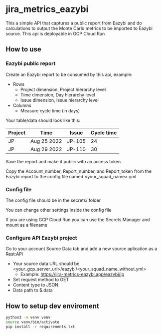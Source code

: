 # jira_metrics_eazybi
This a simple API that captures a public report from Eazybi and do calculations to output the Monte Carlo metrics to be imported to Eazybi source.
This api is deployable in GCP Cloud Run


## How to use
### Eazybi public report
Create an Eazybi report to be consumed by this api, example:
- Rows
    - Project dimension, Project hierarchy level
    - Time dimension, Day hierarchy level
    - Issue dimension, Issue hierarchy level
- Columns
    - Measure cycle time (in days)

Your table/data should look like this:

| Project | Time | Issue | Cycle time |
| ----------- | ----------- | ----------- | ----------- |
| JP | Aug 25 2022 | JP-105 | 24
| JP | Aug 29 2022 | JP-110 | 30

Save the report and make it public with an access token

Copy the Account_number, Report_number, and Report_token from the Eazybi report to the config file named <your_squad_name>.yml

### Config file
The config file should be in the secrets/ folder

You can change other settings inside the config file

If you are using GCP Cloud Run you can use the Secrets Manager and mount as a filename

### Configure API Eazybi project
Go to your account Source Data tab and add a new source aplication as a Rest:API
- Your source data URL should be <your_gcp_server_url>/eazybi/<your_squad_name_without.yml>
    - Example: https://jira-metrics-eazybi.app/eazybi/jp
- Set request method to GET
- Content type to JSON
- Data path to $.data

## How to setup dev enviroment
```bash
python3 -m venv venv
source venv/bin/activate
pip install -r requirements.txt
```
